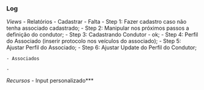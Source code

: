 ### Log ###

*Views*
    - Relatórios
        - Cadastrar - Falta
            - Step 1: Fazer cadastro caso não tenha associado cadastrado;
            - Step 2: Manipular nos próximos passos a definição do condutor;
            - Step 3: Cadastrando Condutor - ok;
            - Step 4: Perfil do Associado (inserir protocolo nos veículos do associado);
            - Step 5: Ajustar Perfil do Associado;
            - Step 6: Ajustar Update do Perfil do Condutor;

    - Associados
        
    - 

*Recursos*
    - Input personalizado***
